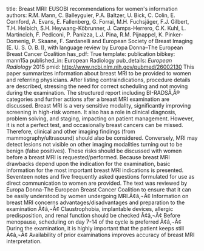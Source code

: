 title: Breast MRI: EUSOBI recommendations for women's information
authors: R.M. Mann, C. Balleyguier, P.A. Baltzer, U. Bick, C. Colin, E. Cornford, A. Evans, E. Fallenberg, G. Forrai, M.H. Fuchsjäger, F.J. Gilbert, T.H. Helbich, S.H. Heywang-Köbrunner, J. Camps-Herrero, C.K. Kuhl, L. Martincich, F. Pediconi, P. Panizza, L.J. Pina, R.M. Pijnappel, K. Pinker-Domenig, P. Skaane, F. Sardanelli and  European Society of Breast Imaging (E. U. S. O. B. I), with language review by Europa Donna–The European Breast Cancer Coalition
has_pdf: True
template: publication
bibkey: mann15a
published_in: European Radiology
pub_details: <i>European Radiology</i> 2015
pmid: http://www.ncbi.nlm.nih.gov/pubmed/26002130
This paper summarizes information about breast MRI to be provided to women and referring physicians. After listing contraindications, procedure details are described, stressing the need for correct scheduling and not moving during the examination. The structured report including BI-RADSÃ‚Â® categories and further actions after a breast MRI examination are discussed. Breast MRI is a very sensitive modality, significantly improving screening in high-risk women. It also has a role in clinical diagnosis, problem solving, and staging, impacting on patient management. However, it is not a perfect test, and occasionally breast cancers can be missed. Therefore, clinical and other imaging findings (from mammography/ultrasound) should also be considered. Conversely, MRI may detect lesions not visible on other imaging modalities turning out to be benign (false positives). These risks should be discussed with women before a breast MRI is requested/performed. Because breast MRI drawbacks depend upon the indication for the examination, basic information for the most important breast MRI indications is presented. Seventeen notes and five frequently asked questions formulated for use as direct communication to women are provided. The text was reviewed by Europa Donna-The European Breast Cancer Coalition to ensure that it can be easily understood by women undergoing MRI.Ã¢â‚¬Â¢ Information on breast MRI concerns advantages/disadvantages and preparation to the examination Ã¢â‚¬Â¢ Claustrophobia, implantable devices, allergic predisposition, and renal function should be checked Ã¢â‚¬Â¢ Before menopause, scheduling on day 7-14 of the cycle is preferred Ã¢â‚¬Â¢ During the examination, it is highly important that the patient keeps still Ã¢â‚¬Â¢ Availability of prior examinations improves accuracy of breast MRI interpretation.

